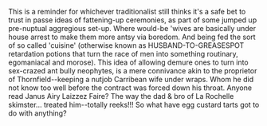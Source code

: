 This is a reminder for whichever traditionalist still thinks it's a safe bet to trust in passe ideas of fattening-up ceremonies, as 
part of some jumped up pre-nuptual aggregious set-up. Where would-be 'wives are basically under house arrest to make them more antsy
via boredom. And being fed the sort of so called 'cuisine' (otherwise known as HUSBAND-TO-GREASESPOT retardation potions that turn
the race of men into something routinary, egomaniacal and morose). This idea of allowing demure ones to turn into sex-crazed ant bully
neophytes, is a mere connivance akin to the proprietor of Thornfield--keeping a nutjob Carribean wife under wraps. Whom he did not
know too well before the contract was forced down his throat. Anyone read Janus Airy Laizzez Faire? The way the dad & bro of La 
Rochelle skimster... treated him--totally reeks!!! So what have egg custard tarts got to do with anything?

